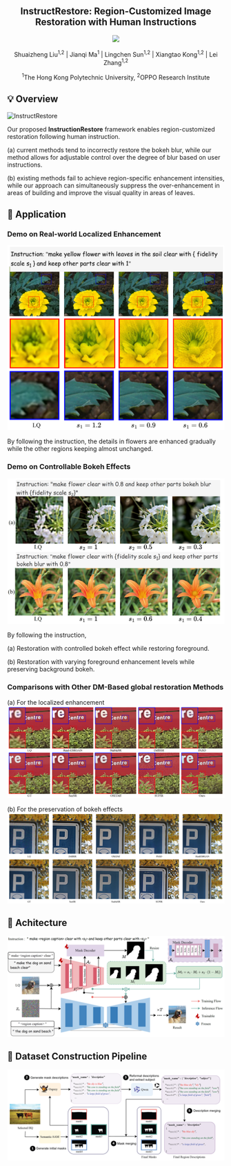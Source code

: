 
<div align="center">
<h2>InstructRestore: Region-Customized Image Restoration with Human Instructions</h2>

<a href='http://arxiv.org/abs/2503.24357'><img src='https://img.shields.io/badge/Paper-Arxiv-red'></a>


Shuaizheng Liu<sup>1,2</sup>
| Jianqi Ma<sup>1</sup> | 
Lingchen Sun<sup>1,2</sup> | 
Xiangtao Kong<sup>1,2</sup> | 
Lei Zhang<sup>1,2</sup>

<sup>1</sup>The Hong Kong Polytechnic University, <sup>2</sup>OPPO Research Institute
</div>

##  💡  Overview

![InstructRestore](figs/teasers1.png)

Our proposed **InstructionRestore** framework enables region-customized restoration following human instruction. 

(a) current methods tend to incorrectly restore the bokeh blur, while our method allows for adjustable control over the degree of blur based on user instructions. 

(b) existing methods fail to achieve region-specific enhancement intensities, while our approach can simultaneously suppress the over-enhancement in areas of building and improve the visual quality in areas of leaves.


##  🎨 Application
### Demo on Real-world Localized Enhancement
<img src="figs/localized_enhancement.png" alt="InstructRestore" width="600">

By following the instruction, the details in flowers are enhanced gradually while the other regions keeping almost unchanged.
### Demo on Controllable Bokeh Effects 
<img src="figs/controllable_bokeh.png" alt="InstructRestore" width="600">

By following the instruction, 

(a) Restoration with controlled bokeh effect while restoring foreground. 

(b) Restoration with varying foreground enhancement levels while preserving background bokeh.


### Comparisons with Other DM-Based global restoration Methods
(a) For the localized enhancement
![InstructRestore](figs/local_compare.png)

(b) For the preservation of bokeh effects
![InstructRestore](figs/bokeh_compare.png)

##  🍭 Achitecture
![InstructRestore](figs/architecture.png)

## 🌱  Dataset Construction Pipeline
![InstructRestore](figs/Dataset_construction.png)




